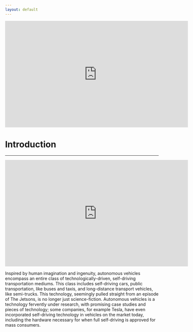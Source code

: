```yaml
---
layout: default
---
```


<iframe src="https://giphy.com/embed/H7rpSYHRyYgamxQNqw" width="600" height="350" frameBorder="0" class="giphy-embed" allowFullScreen></iframe><p><a href="https://giphy.com/gifs/tesla-autonomous-car-H7rpSYHRyYgamxQNqw"></a></p>

# Introduction
---------

<iframe src="https://giphy.com/embed/H7rpSYHRyYgamxQNqw" width="600" height="350" frameBorder="0" class="giphy-embed" allowFullScreen></iframe><p><a href="https://giphy.com/gifs/tesla-autonomous-car-H7rpSYHRyYgamxQNqw"></a></p>

Inspired by human imagination and ingenuity, autonomous vehicles encompass an entire class of technologically-driven, self-driving transportation mediums. This class includes self-driving cars, public transportation, like buses and taxis, and long-distance transport vehicles, like semi-trucks. This technology, seemingly pulled straight from an episode of The Jetsons, is no longer just science-fiction. Autonomous vehicles is a technology fervently under research, with promising case studies and pieces of technology; some companies, for example Tesla, have even incorporated self-driving technology in vehicles on the market today, including the hardware necessary for when full self-driving is approved for mass consumers.
